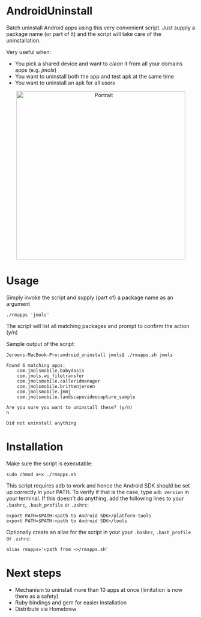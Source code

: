 # AndroidUninstall
Batch uninstall Android apps using this very convenient script. Just supply a package name (or part of it) and the script will take care of the uninstallation.

Very useful when:
* You pick a shared device and want to *clean* it from all your domains apps (e.g. *jmols*)
* You want to uninstall both the app and test apk at the same time
* You want to uninstall an apk for all users

<p align="center">
  <img src="https://raw.github.com/jmolsmobile/LandscapeVideoCapture/master/screenrecord.gif" alt="Portrait" height="450"/>
</p>

# Usage
Simply invoke the script and supply (part of) a package name as an argument

```
./rmapps 'jmols'
```

The script will list all matching packages and prompt to confirm the action (y/n)

Sample output of the script:
```
Jeroens-MacBook-Pro:android_uninstall jmols$ ./rmapps.sh jmols

Found 6 matching apps:
    com.jmolsmobile.babydosis
    com.jmols.wi_filetransfer
    com.jmolsmobile.calleridmanager
    com.jmolsmobile.brittenjeroen
    com.jmolsmobile.jmmj
    com.jmolsmobile.landscapevideocapture_sample

Are you sure you want to uninstall these? (y/n)
n

Did not uninstall anything
```

# Installation
Make sure the script is executable:
```
sudo chmod a+x ./rmapps.sh
```

This script requires adb to work and hence the Android SDK should be set up correctly in your PATH. To verify if that is the case, type `adb version` in your terminal. If this doesn't do anything, add the following lines to your `.bashrc`, `.bash_profile` or `.zshrc`:

```
export PATH=$PATH:<path to Android SDK>/platform-tools
export PATH=$PATH:<path to Android SDK>/tools
```

Optionally create an alias for the script in your your `.bashrc`, `.bash_profile` or `.zshrc`:
```
alias rmapps='<path from ~>/rmapps.sh'
```

# Next steps
* Mechanism to uninstall more than 10 apps at once (limitation is now there as a safety)
* Ruby bindings and gem for easier installation
* Distribute via Homebrew
